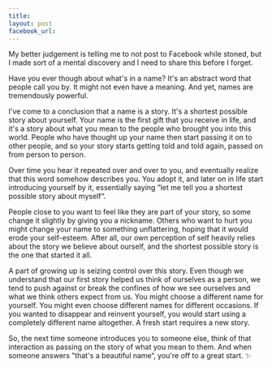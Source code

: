 ```yaml
---
title: 
layout: post
facebook_url: 
---
```


My better judgement is telling me to not post to Facebook while stoned, but I made sort of a mental discovery and I need to share this before I forget.

Have you ever though about what's in a name? It's an abstract word that people call you by. It might not even have a meaning. And yet, names are tremendously powerful.

I've come to a conclusion that a name is a story. It's a shortest possible story about yourself. Your name is the first gift that you receive in life, and it's a story about what you mean to the people who brought you into this world. People who have thought up your name then start passing it on to other people, and so your story starts getting told and told again, passed on from person to person.

Over time you hear it repeated over and over to you, and eventually realize that this word somehow describes you. You adopt it, and later on in life start introducing yourself by it, essentially saying ”let me tell you a shortest possible story about myself“.

People close to you want to feel like they are part of your story, so some change it slightly by giving you a nickname. Others who want to hurt you might change your name to something unflattering, hoping that it would erode your self-esteem. After all, our own perception of self heavily relies about the story we believe about ourself, and the shortest possible story is the one that started it all.

A part of growing up is seizing control over this story. Even though we understand that our first story helped us think of ourselves as a person, we tend to push against or break the confines of how we see ourselves and what we think others expect from us. You might choose a different name for yourself. You might even choose different names for different occasions. If you wanted to disappear and reinvent yourself, you would start using a completely different name altogether. A fresh start requires a new story.

So, the next time someone introduces you to someone else, think of that interaction as passing on the story of what you mean to them. And when someone answers ”that's a beautiful name“, you're off to a great start. ✨
